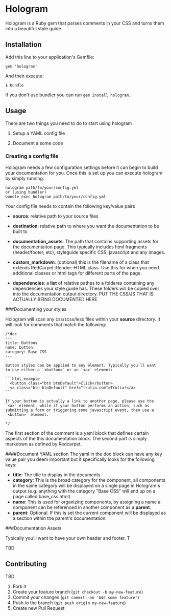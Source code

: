 # Hologram

Hologram is a Ruby gem that parses comments in your CSS and turns them into a beautiful style guide.

## Installation

Add this line to your application's Gemfile:

    gem 'hologram'

And then execute:

    $ bundle
    
If you don't use bundler you can run `gem install hologram`.

## Usage

There are two things you need to do to start using hologram
1. Setup a YAML config file

2. Document a some code
 
### Creating a config file

Hologram needs a few configuration settings before it can begin to build
your documentation for you. Once this is set up you can execute hologram by 
simply running:

    hologram path/to/your/config.yml
    or (using bundler)
    bundle exec hologram path/to/your/config.yml

Your config file needs to contain the following key/value pairs

* **source**: relative path to your source files

* **destination**: relative path to where you want the documentation to be
  built to

* **documentation_assets**: The path that contains supporting assets for
  the documentaiton page. This typically includes html fragments (header/footer, etc),
  styleguide specific CSS, javascript and any images.

* **custom_markdown**: (optional) this is the filename of a class that extends 
  RedCarpet::Render::HTML class. Use this for when you need
  additional classes or html tags for different parts of the page.

* **dependencies**: a **list** of relative pathes to a folderes containing any dependencies your style guide has.
These folders will be copied over into the documentation output directory. 
PUT THE CSS/JS THAT IS ACTUALLY BEING DOCUMENTED HERE


###Documenting your styles

Hologram will scan any css/scss/less files within your **source** directory. 
It will look for comments that match the following:

    /*doc
    --- 
    title: Buttons 
    name: button 
    category: Base CSS 
    ---

    Button styles can be applied to any element. Typically you'll want
    to use either a `<button>` or an `<a>` element:

    ```html_example 
      <button class="btn btnDefault">Click</button>
      <a class="btn btnDefault" href="trulia.com">Trulia!</a> 
    ```
    
    If your button is actually a link to another page, please use the
    `<a>` element, while if your button performs an action, such as
    submitting a form or triggering some javascript event, then use a
    `<button>` element.

    */

The first section of the comment is a yaml block that defines certain
aspects of the this documentation block. The second part is simply
markdown as defined by Redcarpet. 

####Document YAML section
The yaml in the doc block can have any key value pair you deem important
but it specifically looks for the following keys:

* **title**: The title to display in the documents
* **category**: This is the broad category for the component, all
  components in the same category will be displayed on a single page in
  Hologram's output (e.g. anything with the category "Base CSS" will end 
up on a page called base_css.html).
* **name**: This is used for organizing components, by assigning
  a name a component can be referenced in another component as a **parent**.
* **parent**: Optional. If this is set the current component will be
  displayed as a section within the parent's documentation.


###Documentation Assets

Typically you'll want to have your own header and footer. T

TBD




## Contributing

TBD

1. Fork it
2. Create your feature branch (`git checkout -b my-new-feature`)
3. Commit your changes (`git commit -am 'Add some feature'`)
4. Push to the branch (`git push origin my-new-feature`)
5. Create new Pull Request
